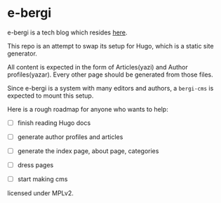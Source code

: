 # e-bergi

e-bergi is a tech blog which resides [here](http://e-bergi.com).

This repo is an attempt to swap its setup for Hugo, which is a static site generator.

All content is expected in the form of Articles(yazi) and Author profiles(yazar). Every other page should be generated from those files.

Since e-bergi is a system with many editors and authors, a `bergi-cms` is expected to mount this setup.

Here is a rough roadmap for anyone who wants to help:

- [ ] finish reading Hugo docs
- [ ] generate author profiles and articles
- [ ] generate the index page, about page, categories

- [ ] dress pages
- [ ] start making cms

licensed under MPLv2.
